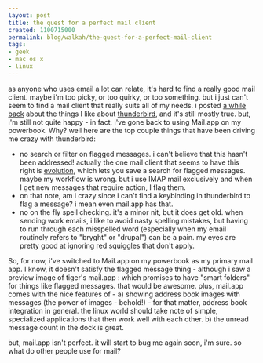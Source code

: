```yaml
--- 
layout: post
title: the quest for a perfect mail client
created: 1100715000
permalink: blog/walkah/the-quest-for-a-perfect-mail-client
tags: 
- geek
- mac os x
- linux
---
```

<p>
as anyone who uses email a lot can relate, it's hard to find a really good mail client. maybe i'm too picky, or too quirky, or too something. but i just can't seem to find a mail client that really suits all of my needs. i posted <a href="http://walkah.net/node/67" title="thunderbird">a while back</a> about the things I like about <a href="http://www.mozilla.org/products/thunderbird" title="mozilla thunderbird mail client">thunderbird</a>, and it's still mostly true. but, i'm still not quite happy - in fact, i've gone back to using Mail.app on my powerbook. Why? well here are the top couple things that have been driving me crazy with thunderbird:
</p><ul>
<li>no search or filter on flagged messages. i can't believe that this hasn't been addressed! actually the one mail client that seems to have this right is <a href="http://www.gnome.org/projects/evolution/" title="evolution mail client">evolution</a>, which lets you save a search for flagged messages. maybe my workflow is wrong. but i use IMAP mail exclusively and when I get new messages that require action, I flag them.</li>
<li>on that note, am i crazy since i can't find a keybinding in thunderbird to flag a message? i mean even mail.app has that.</li>
<li> no on the fly spell checking. it's a minor nit, but it does get old. when sending work emails, i like to avoid nasty spelling mistakes, but having to run through each misspelled word (especially when my email routinely refers to "bryght" or "drupal") can be a pain. my eyes are pretty good at ignoring red squiggles that don't apply.</li>
</ul><p>
So, for now, i've switched to Mail.app on my powerbook as my primary mail app. I know, it doesn't satisfy the flagged message thing - although i saw a preview image of tiger's mail.app : which promises to have "smart folders" for things like flagged messages. that would be awesome. plus, mail.app comes with the nice features of - a) showing address book images with messages (the power of images - behold!) - for that matter, address book integration in general. the linux world should take note of simple, specialized applications that then work well with each other. b) the unread message count in the dock is great.
</p><p>
but, mail.app isn't perfect. it will start to bug me again soon, i'm sure. so what do other people use for mail? 
</p>
